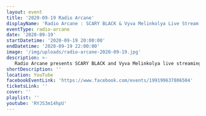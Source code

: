 ```yaml
---
layout: event
title: '2020-09-19 Radio Arcane'
displayName: 'Radio Arcane : SCARY BLACK & Vyva Melinkolya Live Stream'
eventType: radio-arcane
date: '2020-09-19'
startDatetime: '2020-09-19 20:00:00'
endDatetime: '2020-09-19 22:00:00'
image: '/img/uploads/radio-arcane-2020-09-19.jpg'
description: >-
   Radio Arcane presents SCARY BLACK and Vyva Melinkolya live streaming at Art Sanctuary through our YouTube channel.
shortDescription: ''
location: YouTube
facebookEventLink: 'https://www.facebook.com/events/199199637806504'
ticketsLink: ''
cover: ''
playlist: ''
youtube: 'RYJS3m14hpU'
---
```

